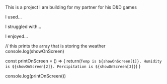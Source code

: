 This is a project I am building for my partner for his D&D games

I used...

I struggled with...

I enjoyed...



// this prints the array that is storing the weather
console.log(showOnScreen)


const printOnScreen = () => {
    return(`Temp is ${showOnScreen[1]}. Humidity is ${showOnScreen[2]}. Percipitation is ${showOnScreen[3]}`)
}

console.log(printOnScreen())